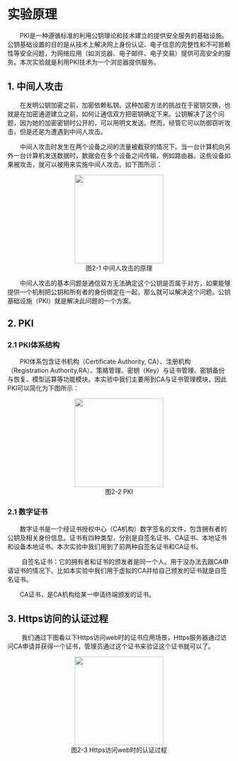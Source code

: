 # 实验原理

&emsp;&emsp;PKI是一种遵循标准的利用公钥理论和技术建立的提供安全服务的基础设施。公钥基础设置的目的是从技术上解决网上身份认证、电子信息的完整性和不可抵赖性等安全问题，为网络应用（如浏览器、电子邮件、电子交易）提供可高安全的服务。本次实验就是利用PKI技术为一个浏览器提供服务。

## 1. 中间人攻击

&emsp;&emsp;在发明公钥加密之前，加密依赖私钥。这种加密方法的挑战在于密钥交换，也就是在加密通道建立之前，如何让通信双方把密钥确定下来。公钥解决了这个问题，因为她的加密密钥时公开的，可以用明文发送。然而，经管它可以防御窃听攻击，但是还是为遭遇到中间人攻击。

&emsp;&emsp;中间人攻击时发生在两个设备之间的流量被截获的情况下。当一台计算机向另外一台计算机发送数据时，数据会在多个设备之间传输，例如路由器。这些设备如果被攻击，就可以被用来实施中间人攻击。如下图所示：
<center><img src="../assets/2-1.png" width = 200></center>
<center>图2-1 中间人攻击的原理</center>

&emsp;&emsp;中间人攻击的基本问题是通信双方无法确定这个公钥是否属于对方，如果能够提供一个机制把公钥和所有者的身份绑定在一起，那么就可以解决这个问题。公钥基础设施（PKI）就是解决此问题的一个方案。

## 2. PKI

### 2.1 PKI体系结构
&emsp;&emsp;PKI体系包含证书机构（Certificate Authority, CA）、注册机构（Registration Authority,RA）、策略管理、密钥（Key）与证书管理、密钥备份与恢复、模型运算等功能模块。本实验中我们主要用到CA与证书管理模块，因此PKI可以简化为下图所示：

<center><img src="../assets/2-2.png" width = 200></center>
<center>图2-2 PKI</center>

### 2.1 数字证书
&emsp;&emsp;数字证书是一个经证书授权中心（CA机构）数字签名的文件，包含拥有者的公钥及相关身份信息。证书有四种类型，分别是自签名证书、CA证书、本地证书和设备本地证书。本次实验中我们用到了前两种自签名证书和CA证书。

&emsp;&emsp; 自签名证书：它的拥有者和证书的颁发者是同一个人。用于没办法去跟CA申请证书的情况下。比如本实验中我们用于虚拟的CA并给自己颁发的证书就是自签名证书。

&emsp;&emsp;CA证书，是CA机构给某一申请终端颁发的证书。

## 3. Https访问的认证过程

&emsp;&emsp; 我们通过下图看以下Https访问web时的证书应用场景，Https服务器通过访问CA申请并获得一个证书，管理员通过这个证书来验证这个证书就可以了。
<center><img src="../assets/2-3.png" width = 200></center>
<center>图2-3 Https访问web时的认证过程</center>
